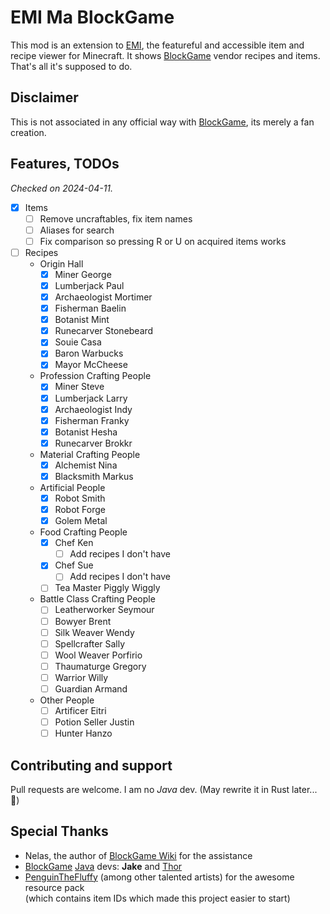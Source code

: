 # EMI Ma BlockGame

This mod is an extension to [EMI](https://github.com/emilyploszaj/emi), the featureful and accessible item and recipe viewer for Minecraft. It shows [BlockGame](https://blockgame.info/) vendor recipes and items. That's all it's supposed to do.

## Disclaimer

This is not associated in any official way with [BlockGame](https://blockgame.info/), its merely a fan creation.

## Features, TODOs

_Checked on 2024-04-11._

- [x] Items
  - [ ] Remove uncraftables, fix item names
  - [ ] Aliases for search
  - [ ] Fix comparison so pressing R or U on acquired items works
- [ ] Recipes
  - Origin Hall
    - [x] Miner George
    - [x] Lumberjack Paul
    - [x] Archaeologist Mortimer
    - [x] Fisherman Baelin
    - [x] Botanist Mint
    - [x] Runecarver Stonebeard
    - [x] Souie Casa
    - [x] Baron Warbucks
    - [x] Mayor McCheese
  - Profession Crafting People
    - [x] Miner Steve
    - [x] Lumberjack Larry
    - [x] Archaeologist Indy
    - [x] Fisherman Franky
    - [x] Botanist Hesha
    - [x] Runecarver Brokkr
  - Material Crafting People
    - [x] Alchemist Nina
    - [x] Blacksmith Markus
  - Artificial People
    - [x] Robot Smith
    - [x] Robot Forge
    - [x] Golem Metal
  - Food Crafting People
    - [x] Chef Ken
      - [ ] Add recipes I don't have
    - [x] Chef Sue
      - [ ] Add recipes I don't have
    - [ ] Tea Master Piggly Wiggly
  - Battle Class Crafting People
    - [ ] Leatherworker Seymour
    - [ ] Bowyer Brent
    - [ ] Silk Weaver Wendy
    - [ ] Spellcrafter Sally
    - [ ] Wool Weaver Porfirio
    - [ ] Thaumaturge Gregory
    - [ ] Warrior Willy
    - [ ] Guardian Armand
  - Other People
    - [ ] Artificer Eitri
    - [ ] Potion Seller Justin
    - [ ] Hunter Hanzo

## Contributing and support

Pull requests are welcome. I am no _Java_ dev. (May rewrite it in Rust later... 🦀)

## Special Thanks

- Nelas, the author of [BlockGame Wiki](https://blockgame.piratesoftware.wiki) for the assistance
- [BlockGame](https://piratesoftware.wiki/wiki/Blockgame) [Java](https://piratesoftware.wiki/wiki/Java) devs: **Jake** and [Thor](https://piratesoftware.wiki/wiki/Thor)
- [PenguinTheFluffy](https://piratesoftware.wiki/wiki/PenguinTheFluffy) (among other talented artists) for the awesome resource pack  
  (which contains item IDs which made this project easier to start)
